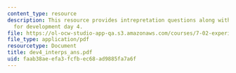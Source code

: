 ```yaml
---
content_type: resource
description: This resource provides intrepretation questions along with their answers
  for development day 4.
file: https://ol-ocw-studio-app-qa.s3.amazonaws.com/courses/7-02-experimental-biology-communication-spring-2005/faab38aeefa3fcfbec68ad9885fa7a6f_dev4_interps_ans.pdf
file_type: application/pdf
resourcetype: Document
title: dev4_interps_ans.pdf
uid: faab38ae-efa3-fcfb-ec68-ad9885fa7a6f
---
```

